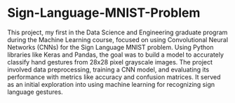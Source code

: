 # Sign-Language-MNIST-Problem

This project, my first in the Data Science and Engineering graduate program during the Machine Learning course, focused on using Convolutional Neural Networks (CNNs) for the Sign Language MNIST problem. Using Python libraries like Keras and Pandas, the goal was to build a model to accurately classify hand gestures from 28x28 pixel grayscale images. The project involved data preprocessing, training a CNN model, and evaluating its performance with metrics like accuracy and confusion matrices. It served as an initial exploration into using machine learning for recognizing sign language gestures.

